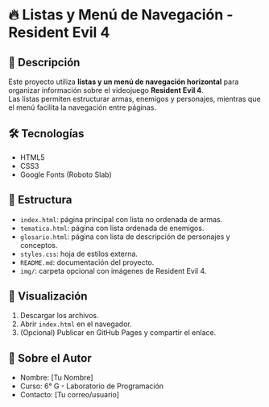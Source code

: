 # 🔥 Listas y Menú de Navegación - Resident Evil 4

## 🎯 Descripción
Este proyecto utiliza **listas y un menú de navegación horizontal** para organizar información sobre el videojuego **Resident Evil 4**.  
Las listas permiten estructurar armas, enemigos y personajes, mientras que el menú facilita la navegación entre páginas.

## 🛠 Tecnologías
- HTML5
- CSS3
- Google Fonts (Roboto Slab)

## 📂 Estructura
- `index.html`: página principal con lista no ordenada de armas.
- `tematica.html`: página con lista ordenada de enemigos.
- `glosario.html`: página con lista de descripción de personajes y conceptos.
- `styles.css`: hoja de estilos externa.
- `README.md`: documentación del proyecto.
- `img/`: carpeta opcional con imágenes de Resident Evil 4.

## 🚀 Visualización
1. Descargar los archivos.
2. Abrir `index.html` en el navegador.
3. (Opcional) Publicar en GitHub Pages y compartir el enlace.

## 👤 Sobre el Autor
- Nombre: [Tu Nombre]
- Curso: 6° G - Laboratorio de Programación
- Contacto: [Tu correo/usuario]
